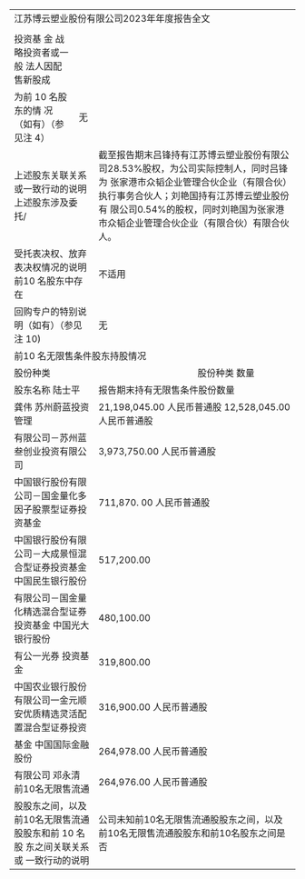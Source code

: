 <html><body><table><tr><td colspan="9">江苏博云塑业股份有限公司2023年年度报告全文</td></tr><tr><td colspan="9"></td></tr><tr><td>投资基 金 战略投资者或一般 法人因配售新股成</td><td></td><td></td><td></td><td></td><td></td><td></td><td></td><td></td></tr><tr><td>为前 10 名股东的情 况（如有）（参见注 4）</td><td>无</td><td colspan="5"></td><td></td></tr><tr><td colspan="2">上述股东关联关系 或一致行动的说明 上述股东涉及委托/</td><td colspan="7">截至报告期末吕锋持有江苏博云塑业股份有限公司28.53%股权，为公司实际控制人，同时吕锋为 张家港市众韬企业管理合伙企业（有限合伙）执行事务合伙人；刘艳国持有江苏博云塑业股份有 限公司0.54%的股权，同时刘艳国为张家港市众韬企业管理合伙企业（有限合伙）有限合伙人。</td></tr><tr><td colspan="2">受托表决权、放弃 表决权情况的说明 前10 名股东中存在</td><td colspan="7">不适用</td></tr><tr><td colspan="2">回购专户的特别说 明（如有）（参见注 10)</td><td colspan="7">无</td></tr><tr><td colspan="7">前10 名无限售条件股东持股情况</td><td colspan="2"></td></tr><tr><td colspan="7">股份种类</td><td colspan="2">股份种类 数量</td></tr><tr><td colspan="2">股东名称 陆士平</td><td colspan="7">报告期末持有无限售条件股份数量</td></tr><tr><td colspan="2">龚伟 苏州蔚蓝投资管理</td><td colspan="7">21,198,045.00 人民币普通股 12,528,045.00 人民币普通股</td></tr><tr><td colspan="2">有限公司－苏州蓝 叁创业投资有限公 司</td><td colspan="7">3,973,750.00 人民币普通股</td></tr><tr><td colspan="2">中国银行股份有限 公司－国金量化多 因子股票型证券投 资基金</td><td colspan="7">711,870. 00 人民币普通股</td></tr><tr><td colspan="2">中国银行股份有限 公司－大成景恒混 合型证券投资基金 中国民生银行股份</td><td colspan="7">517,200.00</td></tr><tr><td colspan="2">有限公司－国金量 化精选混合型证券 投资基金 中国光大银行股份</td><td colspan="7">480,100.00</td></tr><tr><td colspan="2">有公一光券 投资基金</td><td colspan="7">319,800.00</td></tr><tr><td colspan="2">中国农业银行股份 有限公司一金元顺 安优质精选灵活配 置混合型证券投资</td><td colspan="7">316,900.00 人民币普通股</td></tr><tr><td colspan="2">基金 中国国际金融股份</td><td colspan="7">264,978.00 人民币普通股</td></tr><tr><td colspan="2">有限公司 邓永清 前10名无限售流通</td><td colspan="7">264,976.00 人民币普通股</td></tr><tr><td colspan="2">股股东之间，以及 前10名无限售流通 股股东和前 10 名股 东之间关联关系或 一致行动的说明</td><td colspan="7">公司未知前10名无限售流通股股东之间，以及前10名无限售流通股股东和前10名股东之间是否</td></tr></table></body></html>  